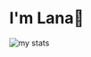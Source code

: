 # I'm Lana👋

<img alt="my stats" src="https://github-readme-stats.vercel.app/api?username=lanayepifanova"/>
